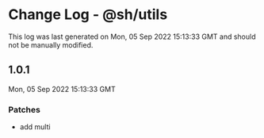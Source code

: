 # Change Log - @sh/utils

This log was last generated on Mon, 05 Sep 2022 15:13:33 GMT and should not be manually modified.

## 1.0.1
Mon, 05 Sep 2022 15:13:33 GMT

### Patches

- add multi

